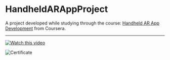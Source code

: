 # HandheldARAppProject

A project developed while studying through the course:  [Handheld AR App Development](https://www.coursera.org/learn/handheld-ar/home/welcome) from Coursera.

--- 

[![Watch this video](http://img.youtube.com/vi/wTHp7DtKtZA/0.jpg)](http://www.youtube.com/watch?v=wTHp7DtKtZA "Watch this video")

![Certificate](https://www.dropbox.com/s/bw5fgh4e2a8d4mh/Screenshot%202020-08-03%20at%2011.52.42%20AM.png?dl=0)
